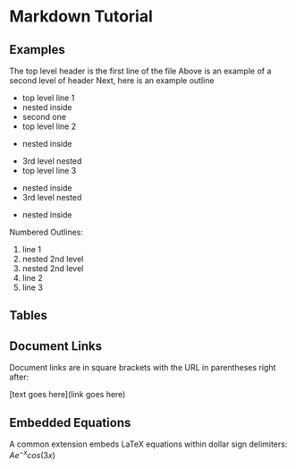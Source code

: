 # Markdown Tutorial

## Examples

The top level header is the first line of the file
Above is an example of a second level of header
Next, here is an example outline

* top level line 1
 * nested inside
 * second one
* top level line 2
 + nested inside
  * 3rd level nested
* top level line 3
 - nested inside
  - 3rd level nested
 + nested inside

Numbered Outlines:

1. line 1
  1. nested 2nd level
  1. nested 2nd level
1. line 2
1. line 3

## Tables

## Document Links

Document links are in square brackets with the URL in parentheses right after:

 \[text goes here\](link goes here)
 
## Embedded Equations

A common extension embeds LaTeX equations within dollar sign delimiters:
  $Ae^{-x}cos(3x)$

